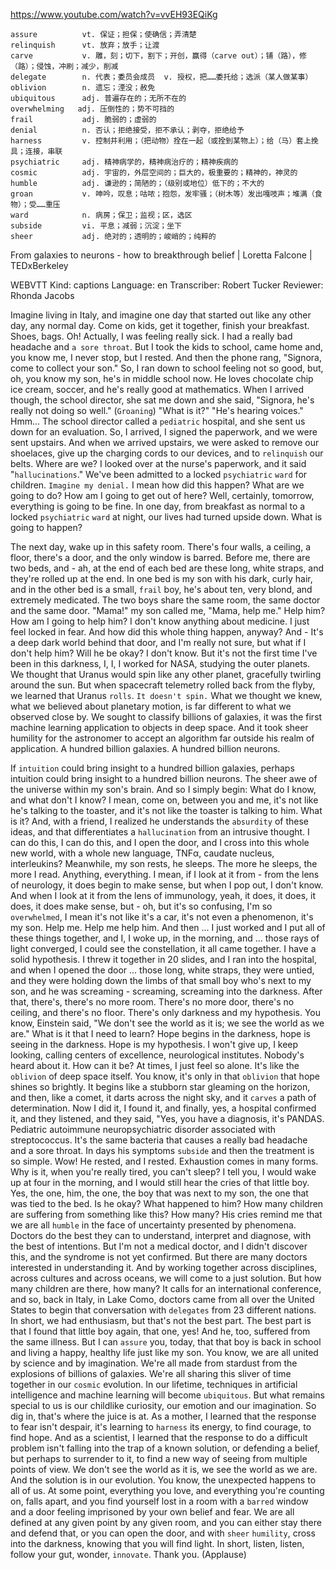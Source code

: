 
https://www.youtube.com/watch?v=vvEH93EQiKg


```
assure          vt. 保证；担保；使确信；弄清楚
relinquish      vt. 放弃；放手；让渡
carve           v. 雕，刻；切下，割下；开创，赢得（carve out）；铺（路），修（路）；侵蚀，冲刷；减少，削减
delegate        n. 代表；委员会成员  v. 授权，把……委托给；选派（某人做某事）  
oblivion        n. 遗忘；湮没；赦免
ubiquitous      adj. 普遍存在的；无所不在的
overwhelming   adj. 压倒性的；势不可挡的  
frail           adj. 脆弱的；虚弱的
denial          n. 否认；拒绝接受，拒不承认；剥夺，拒绝给予
harness         v. 控制并利用；（把动物）拴在一起（或拴到某物上）；给（马）套上挽具；连接，串联      
psychiatric     adj. 精神病学的，精神病治疗的；精神疾病的  
cosmic          adj. 宇宙的，外层空间的；巨大的，极重要的；精神的，神灵的
humble          adj. 谦逊的；简陋的；（级别或地位）低下的；不大的
groan           v. 呻吟，叹息；咕哝；抱怨，发牢骚；（树木等）发出嘎吱声；堆满（食物）；受……重压  
ward            n. 病房；保卫；监视；区，选区
subside         vi. 平息；减弱；沉淀；坐下 
sheer           adj. 绝对的；透明的；峻峭的；纯粹的
``` 

From galaxies to neurons - how to breakthrough belief | Loretta Falcone | TEDxBerkeley

WEBVTT Kind: captions Language: en Transcriber: Robert Tucker Reviewer: Rhonda Jacobs 

Imagine living in Italy, and imagine one day that started out like any other day, any normal day. Come on kids, get it together, finish your breakfast. Shoes, bags. Oh! Actually, I was feeling really sick. I had a really bad headache and `a sore throat`. But I took the kids to school, came home and, you know me, I never stop, but I rested. And then the phone rang, "Signora, come to collect your son." So, I ran down to school feeling not so good, but, oh, you know my son, he's in middle school now. He loves chocolate chip ice cream, soccer, and he's really good at mathematics. When I arrived though, the school director, she sat me down and she said, "Signora, he's really not doing so well." (`Groaning`) "What is it?" "He's hearing voices." Hmm... The school director called a `pediatric` hospital, and she sent us down for an evaluation. So, I arrived, I signed the paperwork, and we were sent upstairs. And when we arrived upstairs, we were asked to remove our shoelaces, give up the charging cords to our devices, and to `relinquish` our belts. Where are we? I looked over at the nurse's paperwork, and it said "`hallucinations`." We've been admitted to a locked `psychiatric` `ward` for children. `Imagine my denial.` I mean how did this happen? What are we going to do? How am I going to get out of here? Well, certainly, tomorrow, everything is going to be fine. In one day, from breakfast as normal to a locked `psychiatric` `ward` at night, our lives had turned upside down. What is going to happen? 

The next day, wake up in this safety room. There's four walls, a ceiling, a floor, there's a door, and the only window is barred. Before me, there are two beds, and - ah, at the end of each bed are these long, white straps, and they're rolled up at the end. In one bed is my son with his dark, curly hair, and in the other bed is a small, `frail` boy, he's about ten, very blond, and extremely medicated. The two boys share the same room, the same doctor and the same door. "Mama!" my son called me, "Mama, help me." Help him? How am I going to help him? I don't know anything about medicine. I just feel locked in fear. And how did this whole thing happen, anyway? And - It's a deep dark world behind that door, and I'm really not sure, but what if I don't help him? Will he be okay? I don't know. But it's not the first time I've been in this darkness, I, I, I worked for NASA, studying the outer planets. We thought that Uranus would spin like any other planet, gracefully twirling around the sun. But when spacecraft telemetry rolled back from the flyby, we learned that Uranus `rolls`. `It doesn't spin.` What we thought we knew, what we believed about planetary motion, is far different to what we observed close by. We sought to classify billions of galaxies, it was the first machine learning application to objects in deep space. And it took sheer humility for the astronomer to accept an algorithm far outside his realm of application. A hundred billion galaxies. A hundred billion neurons. 

If `intuition` could bring insight to a hundred billion galaxies, perhaps intuition could bring insight to a hundred billion neurons. The sheer awe of the universe within my son's brain. And so I simply begin: What do I know, and what don't I know? I mean, come on, between you and me, it's not like he's talking to the toaster, and it's not like the toaster is talking to him. What is it? And, with a friend, I realized he understands the `absurdity` of these ideas, and that differentiates a `hallucination` from an intrusive thought. I can do this, I can do this, and I open the door, and I cross into this whole new world, with a whole new language, TNFα, caudate nucleus, interleukins? Meanwhile, my son rests, he sleeps. The more he sleeps, the more I read. Anything, everything. I mean, if I look at it from - from the lens of neurology, it does begin to make sense, but when I pop out, I don't know. And when I look at it from the lens of immunology, yeah, it does, it does, it does, it does make sense, but - oh, but it's so confusing, I'm so `overwhelmed`, I mean it's not like it's a car, it's not even a phenomenon, it's my son. Help me. Help me help him. And then ... I just worked and I put all of these things together, and I, I woke up, in the morning, and ... those rays of light converged, I could see the constellation, it all came together. I have a solid hypothesis. I threw it together in 20 slides, and I ran into the hospital, and when I opened the door ... those long, white straps, they were untied, and they were holding down the limbs of that small boy who's next to my son, and he was screaming - screaming, screaming into the darkness. After that, there's, there's no more room. There's no more door, there's no ceiling, and there's no floor. There's only darkness and my hypothesis. You know, Einstein said, "We don't see the world as it is; we see the world as we are." What is it that I need to learn? Hope begins in the darkness, hope is seeing in the darkness. Hope is my hypothesis. I won't give up, I keep looking, calling centers of excellence, neurological institutes. Nobody's heard about it. How can it be? At times, I just feel so alone. It's like the `oblivion` of deep space itself. You know, it's only in that `oblivion` that hope shines so brightly. It begins like a stubborn star gleaming on the horizon, and then, like a comet, it darts across the night sky, and it `carves` a path of determination. Now I did it, I found it, and finally, yes, a hospital confirmed it, and they listened, and they said, "Yes, you have a diagnosis, it's PANDAS. Pediatric autoimmune neuropsychiatric disorder associated with streptococcus. It's the same bacteria that causes a really bad headache and a sore throat. In days his symptoms `subside` and then the treatment is so simple. Wow! He rested, and I rested. Exhaustion comes in many forms. Why is it, when you're really tired, you can't sleep? I tell you, I would wake up at four in the morning, and I would still hear the cries of that little boy. Yes, the one, him, the one, the boy that was next to my son, the one that was tied to the bed. Is he okay? What happened to him? How many children are suffering from something like this? How many? His cries remind me that we are all `humble` in the face of uncertainty presented by phenomena. Doctors do the best they can to understand, interpret and diagnose, with the best of intentions. But I'm not a medical doctor, and I didn't discover this, and the syndrome is not yet confirmed. But there are many doctors interested in understanding it. And by working together across disciplines, across cultures and across oceans, we will come to a just solution. But how many children are there, how many? It calls for an international conference, and so, back in Italy, in Lake Como, doctors came from all over the United States to begin that conversation with `delegates` from 23 different nations. In short, we had enthusiasm, but that's not the best part. The best part is that I found that little boy again, that one, yes! And he, too, suffered from the same illness. But I can `assure` you, today, that that boy is back in school and living a happy, healthy life just like my son. You know, we are all united by science and by imagination. We're all made from stardust from the explosions of billions of galaxies. We're all sharing this sliver of time together in our `cosmic` evolution. In our lifetime, techniques in artificial intelligence and machine learning will become `ubiquitous`. But what remains special to us is our childlike curiosity, our emotion and our imagination. So dig in, that's where the juice is at. As a mother, I learned that the response to fear isn't despair, it's learning to `harness` its energy, to find courage, to find hope. And as a scientist, I learned that the response to do a difficult problem isn't falling into the trap of a known solution, or defending a belief, but perhaps to surrender to it, to find a new way of seeing from multiple points of view. We don't see the world as it is, we see the world as we are. And the solution is in our evolution. You know, the unexpected happens to all of us. At some point, everything you love, and everything you're counting on, falls apart, and you find yourself lost in a room with a `barred` window and a door feeling imprisoned by your own belief and fear. We are all defined at any given point by any given room, and you can either stay there and defend that, or you can open the door, and with `sheer` `humility`, cross into the darkness, knowing that you will find light. In short, listen, listen, follow your gut, wonder, `innovate`. Thank you. (Applause) 